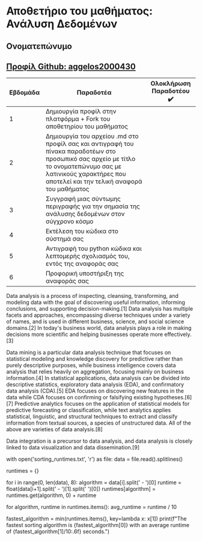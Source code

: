 # Αποθετήριο του μαθήματος: Ανάλυση Δεδομένων

## Ονοματεπώνυμο
## [Προφίλ Github: aggelos2000430](https://github.com/aggelos2000430)

| Εβδομάδα | Παραδοτέα | Ολοκλήρωση Παραδοτέου :heavy_check_mark: |
| --- | --- | --- |
| 1 | Δημιουργία προφίλ στην πλατφόρμα + Fork του αποθετηρίου του μαθήματος|  |
| 2 | Δημιουργία του αρχείου .md στο προφίλ σας και αντιγραφή του πίνακα παραδοτέων στο προσωπικό σας αρχείο με τίτλο το ονοματεπώνυμο σας με λατινικούς χαρακτήρες που αποτελεί και την τελική αναφορά του μαθήματος|  |
| 3 | Συγγραφή μιας σύντωμης περιγραφής για την σημασία της ανάλυσης δεδομένων στον σύγχρονο κόσμο |  |
| 4 | Εκτέλεση του κώδικα στο σύστημά σας |  |
| 5 | Αντιγραφή του python κώδικα και λεπτομερής σχολιασμός του, εντός της αναφοράς σας |  |
| 6 | Προφορική υποστήριξη της αναφοράς σας |  |

Data analysis is a process of inspecting, cleansing, transforming, and modeling data with the goal of discovering useful information, informing conclusions, and supporting decision-making.[1] Data analysis has multiple facets and approaches, encompassing diverse techniques under a variety of names, and is used in different business, science, and social science domains.[2] In today's business world, data analysis plays a role in making decisions more scientific and helping businesses operate more effectively.[3]

Data mining is a particular data analysis technique that focuses on statistical modeling and knowledge discovery for predictive rather than purely descriptive purposes, while business intelligence covers data analysis that relies heavily on aggregation, focusing mainly on business information.[4] In statistical applications, data analysis can be divided into descriptive statistics, exploratory data analysis (EDA), and confirmatory data analysis (CDA).[5] EDA focuses on discovering new features in the data while CDA focuses on confirming or falsifying existing hypotheses.[6][7] Predictive analytics focuses on the application of statistical models for predictive forecasting or classification, while text analytics applies statistical, linguistic, and structural techniques to extract and classify information from textual sources, a species of unstructured data. All of the above are varieties of data analysis.[8]

Data integration is a precursor to data analysis, and data analysis is closely linked to data visualization and data dissemination.[9]

with open('sorting_runtimes.txt', 'r') as file:
    data = file.read().splitlines()

runtimes = {}

for i in range(0, len(data), 8):
    algorithm = data[i].split(' - ')[0]
    runtime = float(data[i+1].split(' - ')[1].split(' ')[0])
    runtimes[algorithm] = runtimes.get(algorithm, 0) + runtime

for algorithm, runtime in runtimes.items():
    avg_runtime = runtime / 10

fastest_algorithm = min(runtimes.items(), key=lambda x: x[1])
print(f"The fastest sorting algorithm is {fastest_algorithm[0]} with an average runtime of {fastest_algorithm[1]/10:.6f} seconds.")
